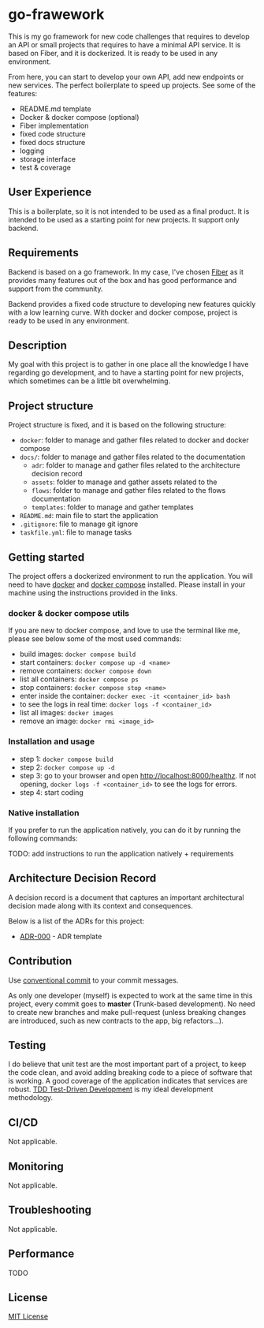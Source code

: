 # go-frawework

This is my go framework for new code challenges that requires to develop an API
or small projects that requires to have a minimal API service. It is based on
Fiber, and it is dockerized. It is ready to be used in any environment.

From here, you can start to develop your own API, add new endpoints or new
services. The perfect boilerplate to speed up projects. See some of the
features:

- README.md template
- Docker & docker compose (optional)
- Fiber implementation
- fixed code structure
- fixed docs structure
- logging
- storage interface
- test & coverage

## User Experience

This is a boilerplate, so it is not intended to be used as a final product. It
is intended to be used as a starting point for new projects. It support only
backend.

## Requirements

Backend is based on a go framework. In my case, I've chosen
[Fiber](https://github.com/gofiber/fiber) as it provides many features out of
the box and has good performance and support from the community.

Backend provides a fixed code structure to developing new features quickly with
a low learning curve. With docker and docker compose, project is ready to be
used in any environment.

## Description

My goal with this project is to gather in one place all the knowledge I have
regarding go development, and to have a starting point for new projects, which
sometimes can be a little bit overwhelming.

## Project structure

Project structure is fixed, and it is based on the following structure:

- `docker`: folder to manage and gather files related to docker and docker
  compose
- `docs/`: folder to manage and gather files related to the documentation
  - `adr`: folder to manage and gather files related to the architecture
    decision record
  - `assets`: folder to manage and gather assets related to the
  - `flows`: folder to manage and gather files related to the flows
    documentation
  - `templates`: folder to manage and gather templates
- `README.md`: main file to start the application
- `.gitignore`: file to manage git ignore
- `taskfile.yml`: file to manage tasks

## Getting started

The project offers a dockerized environment to run the application. You will
need to have [docker](https://docs.docker.com/get-docker/) and
[docker compose](https://docs.docker.com/compose/install/) installed. Please
install in your machine using the instructions provided in the links.

### docker & docker compose utils

If you are new to docker compose, and love to use the terminal like me, please
see below some of the most used commands:

- build images: `docker compose build`
- start containers: `docker compose up -d <name>`
- remove containers: `docker compose down`
- list all containers: `docker compose ps`
- stop containers: `docker compose stop <name>`
- enter inside the container: `docker exec -it <container_id> bash`
- to see the logs in real time: `docker logs -f <container_id>`
- list all images: `docker images`
- remove an image: `docker rmi <image_id>`

### Installation and usage

- step 1: `docker compose build`
- step 2: `docker compose up -d`
- step 3: go to your browser and open
  [http://localhost:8000/healthz](http://localhost:8000/healthz). If not opening,
  `docker logs -f <container_id>` to see the logs for errors.
- step 4: start coding

### Native installation

If you prefer to run the application natively, you can do it by running the
following commands:

TODO: add instructions to run the application natively + requirements

## Architecture Decision Record

A decision record is a document that captures an important architectural
decision made along with its context and consequences.

Below is a list of the ADRs for this project:

- [ADR-000](../../docs/templates/adr.md) - ADR template

## Contribution

Use [conventional commit](https://www.conventionalcommits.org/en/v1.0.0/) to
your commit messages.

As only one developer (myself) is expected to work at the same time in this
project, every commit goes to **master** (Trunk-based development).
No need to create new branches and make pull-request (unless breaking changes
are introduced, such as new contracts to the app, big refactors...).

## Testing

I do believe that unit test are the most important part of a project, to keep
the code clean, and avoid adding breaking code to a piece of software that is
working. A good coverage of the application indicates that services are robust.
[TDD Test-Driven Development](
https://www.guru99.com/test-driven-development.html) is my ideal development
methodology.

## CI/CD

Not applicable.

## Monitoring

Not applicable.

## Troubleshooting

Not applicable.

## Performance

TODO

## License

[MIT License](LICENSE)

